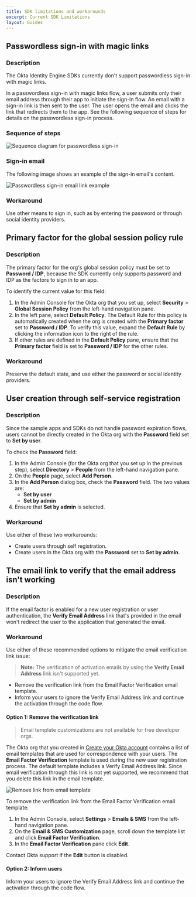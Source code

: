 ```yaml
---
title: SDK limitations and workarounds
excerpt: Current SDK Limitations
layout: Guides
---
```


<ApiLifecycle access="ie" />

## Passwordless sign-in with magic links

### Description

The Okta Identity Engine SDKs currently don't support passwordless sign-in with magic links.

In a passwordless sign-in with magic links flow, a user submits only their email address through their app to initiate the sign-in flow. An email with a sign-in link is then sent to the user. The user opens the email and clicks the link that redirects them to the app. See the following sequence of steps for details on the passwordless sign-in process.

### Sequence of steps

<div class="full">

![Sequence diagram for passwordless sign-in](/img/oie-embedded-sdk/oie-embedded-sdk-use-case-sign-passwordless-seq.png)

</div>

### Sign-in email

The following image shows an example of the sign-in email's content.

<div class="half border">

![Passwordless sign-in email link example](/img/oie-embedded-sdk/oie-embedded-sdk-use-case-sign-passwordless-screen-email-signin.png)

</div>

### Workaround

Use other means to sign in, such as by entering the password or through social identity providers.

## Primary factor for the global session policy rule

### Description

The primary factor for the org's global session policy must be set to **Password / IDP**, because the SDK currently only supports password and IDP as the factors to sign in to an app.

To identify the current value for this field:

1. In the Admin Console for the Okta org that you set up, select **Security** > **Global Session Policy** from the left-hand navigation pane.
1. In the left pane, select **Default Policy**. The Default Rule for this policy is automatically created when the org is created with the **Primary factor** set to **Password / IDP**. To verify this value, expand the **Default Rule** by clicking the information icon to the right of the rule.
1. If other rules are defined in the **Default Policy** pane, ensure that the **Primary factor** field is set to **Password / IDP** for the other rules.

### Workaround

Preserve the default state, and use either the password or social identity providers.

## User creation through self-service registration

### Description

Since the sample apps and SDKs do not handle password expiration flows, users cannot be directly created in the Okta org with the **Password** field set to **Set by user**.

To check the **Password** field:

1. In the Admin Console (for the Okta org that you set up in the previous step), select **Directory** > **People** from the left-hand navigation pane.
1. On the **People** page, select **Add Person**.
1. In the **Add Person** dialog box, check the **Password** field. The two values are:
   * **Set by user**
   * **Set by admin**
1. Ensure that **Set by admin** is selected.

### Workaround

Use either of these two workarounds:

* Create users through self registration.
* Create users in the Okta org with the **Password** set to **Set by admin**.

## The email link to verify that the email address isn't working

### Description

If the email factor is enabled for a new user registration or user authentication,
the **Verify Email Address** link that's provided in the email won't redirect the
user to the application that generated the email.

### Workaround

Use either of these recommended options to mitigate the email verification link issue:

> **Note:** The verification of activation emails by using the **Verify Email Address** link
  isn't supported yet.

* Remove the verification link from the Email Factor Verification email template.
* Inform your users to ignore the Verify Email Address link and continue the activation through the code flow.

#### Option 1: Remove the verification link

> Email template customizations are not available for free developer orgs.

The Okta org that you created in [Create your Okta account](/docs/guides/oie-embedded-common-org-setup/-/main/#create-your-okta-account) contains a list of email templates that are used for correspondence with your users. The **Email Factor Verification** template is used during the new user registration process. The default template includes a Verify Email Address link. Since email verification through this link is not yet supported, we recommend that you delete this link in the email template.

<div class="full">

![Remove link from email template](/img/oie-embedded-sdk/oie-embedded-sdk-email-template-remove-link.png)

</div>

To remove the verification link from the Email Factor Verification email template:

1. In the Admin Console, select **Settings** > **Emails & SMS** from the
   left-hand navigation pane.
1. On the **Email & SMS Customization** page, scroll down the template list and click **Email Factor Verification**.
1. In the **Email Factor Verification** pane click **Edit**.

Contact Okta support if the **Edit** button is disabled.

#### Option 2: Inform users

Inform your users to ignore the Verify Email Address link and continue the activation through the code flow.
